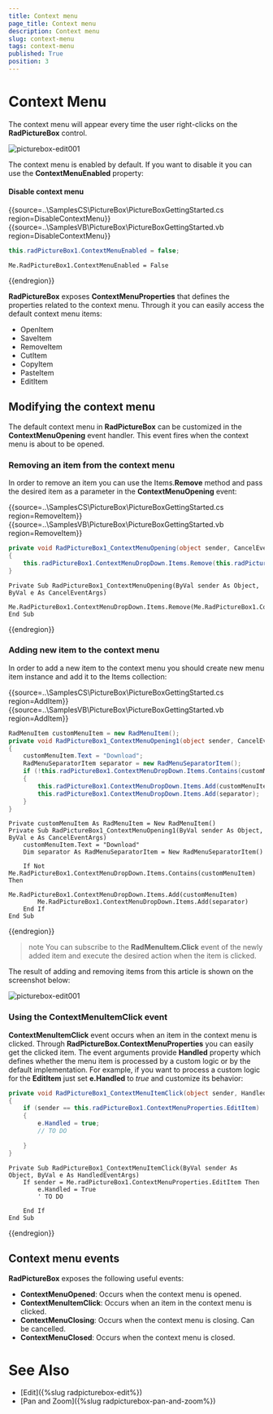 ```yaml
---
title: Context menu
page_title: Context menu
description: Context menu
slug: context-menu
tags: context-menu
published: True
position: 3
---
```


# Context Menu

The context menu will appear every time the user right-clicks on the **RadPictureBox** control. 

![picturebox-edit001](images/context-menu001.png)

The context menu is enabled by default. If you want to disable it you can use the **ContextMenuEnabled** property:

#### Disable context menu
{{source=..\SamplesCS\PictureBox\PictureBoxGettingStarted.cs region=DisableContextMenu}} 
{{source=..\SamplesVB\PictureBox\PictureBoxGettingStarted.vb region=DisableContextMenu}} 

````C#
this.radPictureBox1.ContextMenuEnabled = false;

````
````VB.NET
Me.RadPictureBox1.ContextMenuEnabled = False

````

{{endregion}}

**RadPictureBox** exposes **ContextMenuProperties** that defines the properties related to the context menu. Through it you can easily access the default context menu items:
- OpenItem
- SaveItem
- RemoveItem
- CutItem
- CopyItem
- PasteItem
- EditItem


## Modifying the context menu

The default context menu in **RadPictureBox** can be customized in the **ContextMenuOpening** event handler. This event fires when the context menu is about to be opened.

### Removing an item from the context menu

In order to remove an item you can use the Items.**Remove** method and pass the desired item as a parameter in the **ContextMenuOpening** event:

{{source=..\SamplesCS\PictureBox\PictureBoxGettingStarted.cs region=RemoveItem}} 
{{source=..\SamplesVB\PictureBox\PictureBoxGettingStarted.vb region=RemoveItem}} 

````C#
private void RadPictureBox1_ContextMenuOpening(object sender, CancelEventArgs e)
{
    this.radPictureBox1.ContextMenuDropDown.Items.Remove(this.radPictureBox1.ContextMenuProperties.EditItem);
}

````
````VB.NET
Private Sub RadPictureBox1_ContextMenuOpening(ByVal sender As Object, ByVal e As CancelEventArgs)
    Me.RadPictureBox1.ContextMenuDropDown.Items.Remove(Me.RadPictureBox1.ContextMenuProperties.EditItem)
End Sub

````

{{endregion}}

### Adding new item to the context menu

In order to add a new item to the context menu you should create new menu item instance and add it to the Items collection:

{{source=..\SamplesCS\PictureBox\PictureBoxGettingStarted.cs region=AddItem}} 
{{source=..\SamplesVB\PictureBox\PictureBoxGettingStarted.vb region=AddItem}} 

````C#
RadMenuItem customMenuItem = new RadMenuItem();
private void RadPictureBox1_ContextMenuOpening1(object sender, CancelEventArgs e)
{
    customMenuItem.Text = "Download";
    RadMenuSeparatorItem separator = new RadMenuSeparatorItem();
    if (!this.radPictureBox1.ContextMenuDropDown.Items.Contains(customMenuItem))
    {
        this.radPictureBox1.ContextMenuDropDown.Items.Add(customMenuItem);
        this.radPictureBox1.ContextMenuDropDown.Items.Add(separator);
    }
}

````
````VB.NET
Private customMenuItem As RadMenuItem = New RadMenuItem()
Private Sub RadPictureBox1_ContextMenuOpening1(ByVal sender As Object, ByVal e As CancelEventArgs)
    customMenuItem.Text = "Download"
    Dim separator As RadMenuSeparatorItem = New RadMenuSeparatorItem()

    If Not Me.RadPictureBox1.ContextMenuDropDown.Items.Contains(customMenuItem) Then
        Me.RadPictureBox1.ContextMenuDropDown.Items.Add(customMenuItem)
        Me.RadPictureBox1.ContextMenuDropDown.Items.Add(separator)
    End If
End Sub

````

{{endregion}}

>note You can subscribe to the **RadMenuItem.Click** event of the newly added item and execute the desired action when the item is clicked.

The result of adding and removing items from this article is shown on the screenshot below:

![picturebox-edit001](images/context-menu002.png)

### Using the ContextMenuItemClick event

**ContextMenuItemClick** event occurs when an item in the context menu is clicked. Through **RadPictureBox.ContextMenuProperties** you can easily get the clicked item. The event arguments provide **Handled** property which defines whether the menu item is processed by a custom logic or by the default implementation. For example, if you want to process a custom logic for the **EditItem** just set **e.Handled** to *true* and customize its behavior:

````C#
private void RadPictureBox1_ContextMenuItemClick(object sender, HandledEventArgs e)
{
    if (sender == this.radPictureBox1.ContextMenuProperties.EditItem)
    {
        e.Handled = true;
        // TO DO

    }
}

````
````VB.NET
Private Sub RadPictureBox1_ContextMenuItemClick(ByVal sender As Object, ByVal e As HandledEventArgs)
    If sender = Me.radPictureBox1.ContextMenuProperties.EditItem Then
        e.Handled = True
        ' ТО DO

    End If
End Sub

````

{{endregion}}


## Context menu events

**RadPictureBox** exposes the following useful events:

- **ContextMenuOpened**: Occurs when the context menu is opened.
- **ContextMenuItemClick**: Occurs when an item in the context menu is clicked.
- **ContextMenuClosing**: Occurs when the context menu is closing. Can be cancelled.
- **ContextMenuClosed**: Occurs when the context menu is closed.

# See Also

* [Edit]({%slug radpicturebox-edit%})
* [Pan and Zoom]({%slug radpicturebox-pan-and-zoom%})

